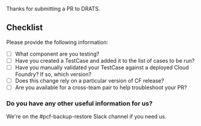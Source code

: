 Thanks for submitting a PR to DRATS.


## Checklist

Please provide the following information:

- [ ] What component are you testing?
- [ ] Have you created a TestCase and added it to the list of cases to be run?
- [ ] Have you manually validated your TestCase against a deployed Cloud Foundry? If so, which version?
- [ ] Does this change rely on a particular version of CF release?
- [ ] Are you available for a cross-team pair to help troubleshoot your PR?

### Do you have any other useful information for us?

We're on the #pcf-backup-restore Slack channel if you need us.